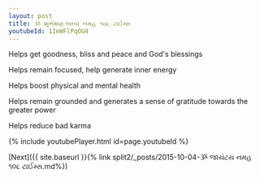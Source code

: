 ```yaml
---
layout: post
title: ૐ શુભેક્ષણઃઅન્ય નમહ ૧૦૮ ટાઈમ્સ
youtubeId: 1IeWFlPqOU4
---
```

 
 
Helps get goodness, bliss and peace and God's blessings
 
Helps remain focused, help generate inner energy 
 
Helps boost physical and mental health 
 
Helps remain grounded and generates a sense of gratitude towards the greater power 
 
Helps reduce bad karma
 
 
 
 


{% include youtubePlayer.html id=page.youtubeId %}
 
[Next]({{ site.baseurl }}{% link  split2/_posts/2015-10-04-ૐ જાયંટય નમહ ૧૦૮ ટાઈમ્સ.md%})
 
